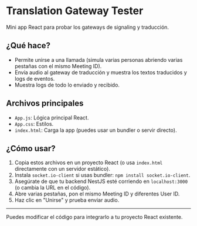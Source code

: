 # Translation Gateway Tester

Mini app React para probar los gateways de signaling y traducción.

## ¿Qué hace?

- Permite unirse a una llamada (simula varias personas abriendo varias pestañas con el mismo Meeting ID).
- Envía audio al gateway de traducción y muestra los textos traducidos y logs de eventos.
- Muestra logs de todo lo enviado y recibido.

## Archivos principales

- `App.js`: Lógica principal React.
- `App.css`: Estilos.
- `index.html`: Carga la app (puedes usar un bundler o servir directo).

## ¿Cómo usar?

1. Copia estos archivos en un proyecto React (o usa `index.html` directamente con un servidor estático).
2. Instala `socket.io-client` si usas bundler: `npm install socket.io-client`.
3. Asegúrate de que tu backend NestJS esté corriendo en `localhost:3000` (o cambia la URL en el código).
4. Abre varias pestañas, pon el mismo Meeting ID y diferentes User ID.
5. Haz clic en "Unirse" y prueba enviar audio.

---

Puedes modificar el código para integrarlo a tu proyecto React existente.
